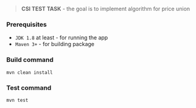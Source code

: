 > **CSI TEST TASK** - the goal is to implement algorithm for price union

### Prerequisites
 - `JDK 1.8` at least - for running the app  
 - `Maven 3+` - for building package  
 
 ### Build command
  ```
  mvn clean install
  ```  
 ### Test command
 ```
 mvn test
 ```
